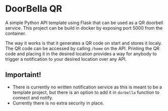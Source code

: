 
# DoorBella QR

A simple Python API template using Flask that can be used as a QR doorbell service. This project can be build in docker by exposing port 5000 from the container.

The way it works is that it generates a QR code on start and stores it localy. The QR code can be accessed by calling `/home` on the API. 
Printing the QR code and placing it in the desired location provides a way for anybody to trigger a notification to your desired location over any API.


## Importaint!
- There is currently no written notification service as this is meant to be a template project, but there is an option to add it in `dorbella` function to connect and notify.
- Currently there is no extra security in place.
